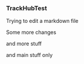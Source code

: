 ###  **TrackHubTest**
Trying to edit a markdown file  

Some more changes  

and more stuff  

and main stuff only
